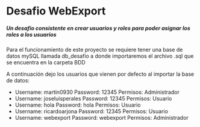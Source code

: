 # Desafio WebExport

##### Un desafio consistente en crear usuarios y roles para poder asignar los roles a los usuarios

Para el funcionamiento de este proyecto se requiere tener una base de datos mySQL llamada db_desafio a donde importaremos el archivo .sql que se encuentra
en la carpeta BDD

A continuación dejo los usuarios que vienen por defecto al importar la base de datos:

* Username: martin0930      Password: 12345     Permisos: Administrador
* Username: joseluisperales Password: 12345     Permisos: Usuario
* Username: hola            Password: hola      Permisos: Usuario
* Username: ricardoarjona   Password: 12345     Permisos: Usuario
* Username: webexport       Password: webexport Permisos: Administrador
